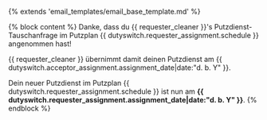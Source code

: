 {% extends 'email_templates/email_base_template.md' %}

{% block content %}
Danke, dass du {{ requester_cleaner }}'s Putzdienst-Tauschanfrage im Putzplan {{ dutyswitch.requester_assignment.schedule }} angenommen hast!

{{ requester_cleaner }} übernimmt damit deinen Putzdienst am {{ dutyswitch.acceptor_assignment.assignment_date|date:"d. b. Y" }}. 

Dein neuer Putzdienst im Putzplan {{ dutyswitch.requester_assignment.schedule }} ist nun am **{{ dutyswitch.requester_assignment.assignment_date|date:"d. b. Y" }}**.
{% endblock %}
